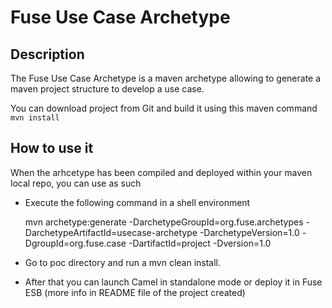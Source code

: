 # Fuse Use Case Archetype

## Description

The Fuse Use Case Archetype is a maven archetype allowing to generate a maven project structure
to develop a use case.

You can download project from Git and build it using this maven command `mvn install`

## How to use it

When the arhcetype has been compiled and deployed within your maven local repo, you can use as such

- Execute the following command in a shell environment

    mvn archetype:generate -DarchetypeGroupId=org.fuse.archetypes -DarchetypeArtifactId=usecase-archetype -DarchetypeVersion=1.0 -DgroupId=org.fuse.case -DartifactId=project -Dversion=1.0

- Go to poc directory and run a mvn clean install.
- After that you can launch Camel in standalone mode or deploy it in Fuse ESB (more info in README file of the project created)